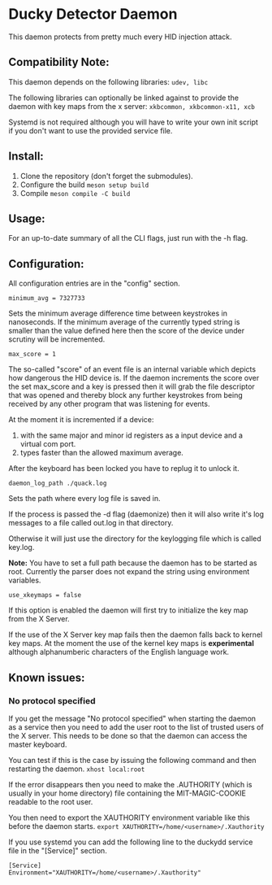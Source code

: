 # Ducky Detector Daemon
This daemon protects from pretty much every HID injection attack.

## Compatibility Note:
This daemon depends on the following libraries: `udev, libc `

The following libraries can optionally be linked against to provide the daemon with key maps from the x server: `xkbcommon, xkbcommon-x11, xcb`

Systemd is not required although you will have to write your own init script if you don't want to use the provided service file.

## Install:
1. Clone the repository (don't forget the submodules).
2. Configure the build `meson setup build`
3. Compile `meson compile -C build`

## Usage:
For an up-to-date summary of all the CLI flags, just run with the -h flag.

## Configuration:
All configuration entries are in the "config" section.

`minimum_avg = 7327733`

Sets the minimum average difference time between keystrokes in nanoseconds. If the minimum average of the
currently typed string is smaller than the value defined here then the score of the device under scrutiny will be incremented.

`max_score = 1`

The so-called "score" of an event file is an internal variable which depicts
how dangerous the HID device is. If the daemon increments the score over the set max_score
and a key is pressed then it will grab the file descriptor that was opened
and thereby block any further keystrokes from being received by any other program
that was listening for events. 

At the moment it is incremented if a device:
1. with the same major and minor id registers as a input device and a virtual com port.
2. types faster than the allowed maximum average.

After the keyboard has been locked you have to replug it
to unlock it.


`daemon_log_path ./quack.log`

Sets the path where every log file is saved in.

If the process is passed the -d flag (daemonize) then it will also write
it's log messages to a file called out.log in that directory.

Otherwise it will just use the directory for the keylogging file which is called key.log.

__Note:__ You have to set a full path because the daemon has
to be started as root. Currently the parser does not expand the string
using environment variables.


`use_xkeymaps = false`

If this option is enabled the daemon will first try to initialize the key map from the X Server.

If the use of the X Server key map fails then the daemon falls back to kernel key maps.
At the moment the use of the kernel key maps is **experimental** although alphanumberic characters
of the English language work.

## Known issues:
### No protocol specified
If you get the message "No protocol specified" when starting the daemon as a service
then you need to add the user root to the list of trusted users of the X server.
This needs to be done so that the daemon can access the master keyboard.

You can test if this is the case by issuing the following command and then restarting the daemon.
`xhost local:root`

If the error disappears then you need to make the .AUTHORITY (which is usually in your home directory)
file containing the MIT-MAGIC-COOKIE readable to the root user.

You then need to export the XAUTHORITY environment variable like this before the daemon starts.
`export XAUTHORITY=/home/<username>/.Xauthority`

If you use systemd you can add the following line to the duckydd service file in the "[Service]" section.
```
[Service]
Environment="XAUTHORITY=/home/<username>/.Xauthority"
```

